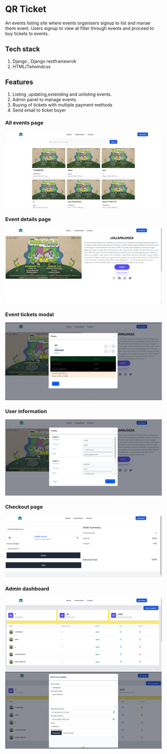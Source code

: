 # QR Ticket
An events listing site where events organisers signup to list and manae there event.
Users signup to view at filter through events and proceed to buy tickets to events.

## Tech stack
1. Django , Django restframewrok
2. HTML/Tailwindcss

## Features
1. Listing ,updating,extending and unlisting events. 
2. Admin panel to manage events.
3. Buying of tickets with multiple payment methods
4. Send email to ticket buyer 

### All events page
![all events page](./readme_images/all_events.png?raw=true/)

### Event details page
![all events page](./readme_images/details.png?raw=true/)

### Event tickets modal
![all events page](./readme_images/modal_1.png?raw=true/)

### User information
![all events page](./readme_images/modal_2.png?raw=true/)

### Checkout page
![all events page](./readme_images/c2.png?raw=true/)


### Admin dashboard
![all events page](./readme_images/ad1.png?raw=true/)
![all events page](./readme_images/ad2.png?raw=true/)


